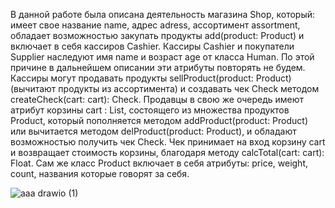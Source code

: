 В данной работе была описана деятельность магазина Shop, который: имеет свое название name, адрес adress, ассортимент assortment, обладает возможностью закупать продукты add(product: Product) и включает в себя кассиров Cashier. Кассиры Cashier и покупатели Supplier наследуют имя name и возраст age от класса Human. По этой причине в дальнейшем описании эти атрибуты повторять не будем. Кассиры могут продавать продукты sellProduct(product: Product) (вычитают продукты из ассортимента) и создавать чек Check методом createCheck(cart: cart): Check. Продавцы в свою же очередь имеют атрибут корзины cart : List<Product>, состоящего из множества продуктов Product, который пополняется методом addProduct(product: Product) или вычитается методом delProduct(product: Product), и обладают возможностью получить чек Check. Чек принимает на вход корзину cart и возвращает стоимость корзины, благодаря методу calcTotal(cart: cart): Float. Сам же класс Product включает в себя атрибуты: price, weight, count, названия которые говорят за себя. 

![aaa drawio (1)](https://github.com/Jennly666/OOP/assets/112813779/c39659b8-3b5f-4ccc-a410-f5b9c0aeeb95)

